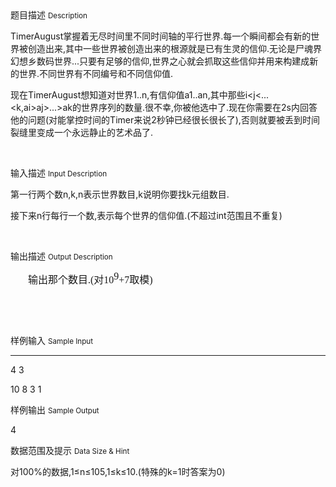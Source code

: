 <div class="panel panel-default">
<div class="area-title">
<span>
题目描述
<small>Description</small>
</span></div>
<div class="panel-body">

<p style=""><span style="">TimerAugust掌握着无尽时间里不同时间轴的平行世界.每一个瞬间都会有新的世界被创造出来,其中一些世界被创造出来的根源就是已有生灵的信仰.无论是尸魂界幻想乡数码世界...只要有足够的信仰,世界之心就会抓取这些信仰并用来构建成新的世界.不同世界有不同编号和不同信仰值.</span></p><p style=""><span style="">现在TimerAugust想知道对世界1..n,有信仰值a</span><span style="">1</span><span style="">..a</span><span style="">n</span><span style="">,其中那些i&lt;j&lt;...&lt;k,a</span><span style="">i</span><span style="">&gt;a</span><span style="">j</span><span style="">&gt;...&gt;a</span><span style="">k</span><span style="">的世界序列的数量.很不幸,你被他选中了.现在你需要在2s内回答他的问题(对能掌控时间的Timer来说2秒钟已经很长很长了),否则就要被丢到时间裂缝里变成一个永远静止的艺术品了.</span></p><p><br></p>

</div>
</div>

<div class="panel panel-default">
<div class="area-title">
<span>
输入描述
<small>Input Description</small>
</span></div>
<div class="panel-body">
<p style=""><span style="">第一行两个数n,k,n表示世界数目,k说明你要找k元组数目.</span></p><p style=""><span style="">接下来n行每行一个数,表示每个世界的信仰值.(不超过int范围且不重复)</span></p><p><br></p>

</div>
</div>
<div  class="panel panel-default">
<div class="area-title">
<span>
输出描述
<small>Output Description</small>
</span></div>
<div class="panel-body">

<p style="MARGIN-RIGHT: 0px; TEXT-INDENT: 28px"><span style="FONT-SIZE: 16px; FONT-FAMILY: 微软雅黑">输出那个数目.(对10</span><span style="FONT-SIZE: 16px; FONT-FAMILY: 微软雅黑; VERTICAL-ALIGN: super">9</span><span style="FONT-SIZE: 16px; FONT-FAMILY: 微软雅黑">+7取模)</span></p><p><br/></p><p><br/></p>

</div>
</div>


<div class="panel panel-default">
<div class="area-title">
<span>
样例输入
<small>Sample Input</small>
</span></div>
<div class="panel-body">
<hr><p>4 3<br></p><p>10 8 3 1<br></p>

</div>
</div>

<div class="panel panel-default">
<div class="area-title">
<span>
样例输出
<small>Sample Output</small>
</span></div>
<div class="panel-body">
<p>4<br></p>

</div>
</div>

<div class="panel panel-default">
<div class="area-title">
<span>
数据范围及提示
<small>Data Size & Hint</small>
</span></div>
<div class="panel-body">
<p style=""><span style="">对100%的数据,1≤n≤10</span><span style="">5</span><span style="">,1≤k≤10.(特殊的k=1时答案为0)</span></p>
</div>
</div>